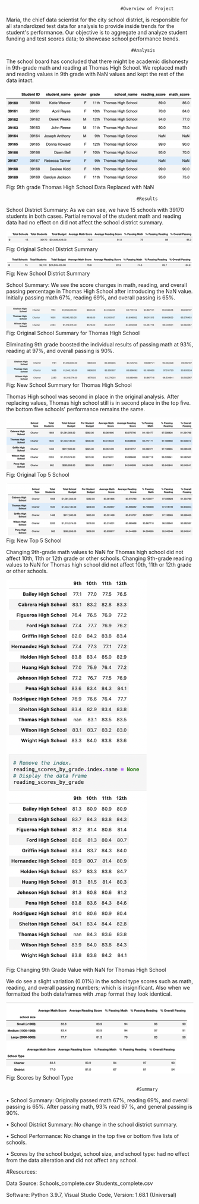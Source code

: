                                                #Overview of Project

Maria, the chief data scientist for the city school district, is responsible for all standardized test data for analysis to provide inside trends for the student's performance. Our objective is to aggregate and analyze student funding and test scores data; to showcase school performance trends.

                                                   #Analysis
						   
The school board has concluded that there might be academic dishonesty in 9th-grade math and reading at Thomas High School. We replaced math and reading values in 9th grade with NaN values and kept the rest of the data intact.

![](https://github.com/smzd/School_District_Analysis/blob/main/Resources/NaN_value_ths.png)
Fig: 9th grade Thomas High School Data Replaced with NaN

                                                     #Results
						     
School District Summary: As we can see, we have 15 schools with 39170 students in both cases.  Partial removal of the student math and reading data had no effect on did not affect the school district summary. 

![](https://github.com/smzd/School_District_Analysis/blob/main/Resources/district_summary_og.png)
Fig: Original School District Summary

![](https://github.com/smzd/School_District_Analysis/blob/main/Resources/District_summary_ths.png)
Fig: New School District Summary

School Summary: We see the score changes in math, reading, and overall passing percentage in Thomas High School after introducing the NaN value. 
Initially passing math 67%, reading 69%, and overall passing is 65%.

![](https://github.com/smzd/School_District_Analysis/blob/main/Resources/school_summary_og.png)
Fig: Original School Summary for Thomas High School

Eliminating 9th grade boosted the individual results of passing math at 93%, reading at 97%, and overall passing is 90%.

![](https://github.com/smzd/School_District_Analysis/blob/main/Resources/school_summary_ths.png)
Fig: New School Summary for Thomas High School

Thomas High school was second in place in the original analysis. After replacing values, Thomas high school still is in second place in the top five. the bottom five schools' performance remains the same.

![](https://github.com/smzd/School_District_Analysis/blob/main/Resources/top5_og.png)
Fig: Original Top 5 School

![](https://github.com/smzd/School_District_Analysis/blob/main/Resources/top5_ths.png)
Fig: New Top 5 School

Changing 9th-grade math values to NaN for Thomas high school did not affect 10th, 11th or 12th grade or other schools.
Changing 9th-grade reading values to NaN for Thomas high school did not affect 10th, 11th or 12th grade or other schools.

![](https://github.com/smzd/School_District_Analysis/blob/main/Resources/9th_grade_nan.png)

Fig: Changing 9th Grade Value with NaN for Thomas High School

We do see a slight variation (0.01%) in the school type scores such as math, reading, and overall passing numbers; which is insignificant. Also when we formatted the both dataframes with .map format they look identical. 

![](https://github.com/smzd/School_District_Analysis/blob/main/Resources/school_type_og.png)
Fig: Scores by School Type 

                                                     #Summary
						     
•	School Summary: Originally passed math 67%, reading 69%, and overall passing is 65%. After passing math, 93% read 97 %, and general passing is 90%.

•	School District Summary: No change in the school district summary.

•	School Performance: No change in the top five or bottom five lists of schools.

•	Scores by the school budget, school size, and school type: had no effect from the data alteration and did not affect any school.



#Resources: 

Data Source: Schools_complete.csv
	     Students_complete.csv
	     
Software: Python 3.9.7, Visual Studio Code, Version: 1.68.1 (Universal)
                        
